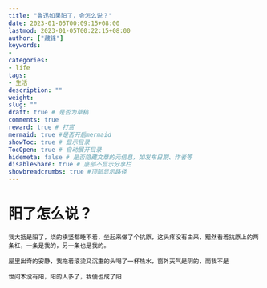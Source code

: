 ```yaml
---
title: "鲁迅如果阳了，会怎么说？"
date: 2023-01-05T00:09:15+08:00
lastmod: 2023-01-05T00:22:15+08:00
author: ["藏锋"]
keywords: 
- 
categories: 
- life
tags: 
- 生活
description: ""
weight:
slug: ""
draft: true # 是否为草稿
comments: true
reward: true # 打赏
mermaid: true #是否开启mermaid
showToc: true # 显示目录
TocOpen: true # 自动展开目录
hidemeta: false # 是否隐藏文章的元信息，如发布日期、作者等
disableShare: true # 底部不显示分享栏
showbreadcrumbs: true #顶部显示路径
---
```


# 阳了怎么说？

	我大抵是阳了，烧的横竖都睡不着，坐起来做了个抗原，这头疼没有由来，黯然看着抗原上的两条杠，一条是我的，另一条也是我的。

	屋里出奇的安静，我拖着滚烫又沉重的头喝了一杯热水，窗外天气是阴的，而我不是

	世间本没有阳，阳的人多了，我便也成了阳


 


